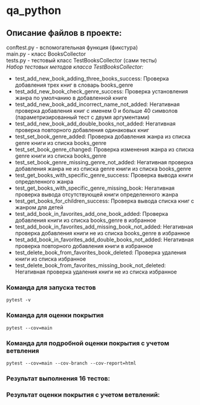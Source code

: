 # qa_python
## Описание файлов в проекте:
conftest.py - вспомогательная функция (фикстура)  
main.py - класс BooksCollector  
tests.py - тестовый класс TestBooksCollector (сами тесты)  
*Набор тестовых методов класса TestBooksCollector:*    
* test_add_new_book_adding_three_books_success: Проверка добавления трех книг в словарь books_genre  
* test_add_new_book_check_genre_success: Проверка установления жанра по умолчанию в добавленной книге  
* test_add_new_book_add_incorrect_name_not_added: Негативная проверка добавления книг с именем 0 и больше 40 символов (параметризированный тест с двумя аргументами)  
* test_add_new_book_add_double_books_not_added: Негативная проверка повторного добавления одинаковых книг  
* test_set_book_genre_added: Проверка добавления жанра из списка genre книги из списка books_genre  
* test_set_book_genre_changed: Проверка изменения жанра из списка genre книги из списка books_genre  
* test_set_book_genre_missing_genre_not_added: Негативная проверка добавления жанра не из списка genre книги из списка books_genre  
* test_get_books_with_specific_genre_success: Проверка вывода книги определенного жанра  
* test_get_books_with_specific_genre_missing_book: Негативная проверка вывода отсутствующей книги определенного жанра  
* test_get_books_for_children_success: Проверка вывода списка книг с жанром для детей  
* test_add_book_in_favorites_add_one_book_added: Проверка добавления книги из списка books_genre в избранное  
* test_add_book_in_favorites_add_missing_book_not_added: Негативная проверка добавления книги не из списка books_genre в избранное  
* test_add_book_in_favorites_add_double_books_not_added: Негативная проверка повторного добавления книги в избранное  
* test_delete_book_from_favorites_book_deleted: Проверка удаления книги из списка избранное  
* test_delete_book_from_favorites_missing_book_not_deleted: Негативная проверка удаления книги не из списка избранное  
### Команда для запуска тестов
`pytest -v`

### Команда для оценки покрытия
`pytest --cov=main`

### Команда для подробной оценки покрытия с учетом ветвления
`pytest --cov=main --cov-branch --cov-report=html`

### Результат выполнения 16 тестов: 
### Результат оценки покрытия с учетом ветвлений: 
